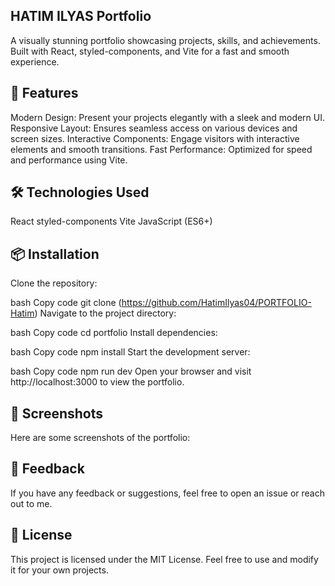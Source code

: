 ## HATIM ILYAS Portfolio
A visually stunning portfolio showcasing projects, skills, and achievements. Built with React, styled-components, and Vite for a fast and smooth experience.


## 🚀 Features
Modern Design: Present your projects elegantly with a sleek and modern UI.
Responsive Layout: Ensures seamless access on various devices and screen sizes.
Interactive Components: Engage visitors with interactive elements and smooth transitions.
Fast Performance: Optimized for speed and performance using Vite.
## 🛠️ Technologies Used
React
styled-components
Vite
JavaScript (ES6+)
## 📦 Installation
Clone the repository:

bash
Copy code
git clone (https://github.com/HatimIlyas04/PORTFOLIO-Hatim)
Navigate to the project directory:

bash
Copy code
cd portfolio
Install dependencies:

bash
Copy code
npm install
Start the development server:

bash
Copy code
npm run dev
Open your browser and visit http://localhost:3000 to view the portfolio.

## 📸 Screenshots
Here are some screenshots of the portfolio:



## 📝 Feedback
If you have any feedback or suggestions, feel free to open an issue or reach out to me.

## 📄 License
This project is licensed under the MIT License. Feel free to use and modify it for your own projects.
